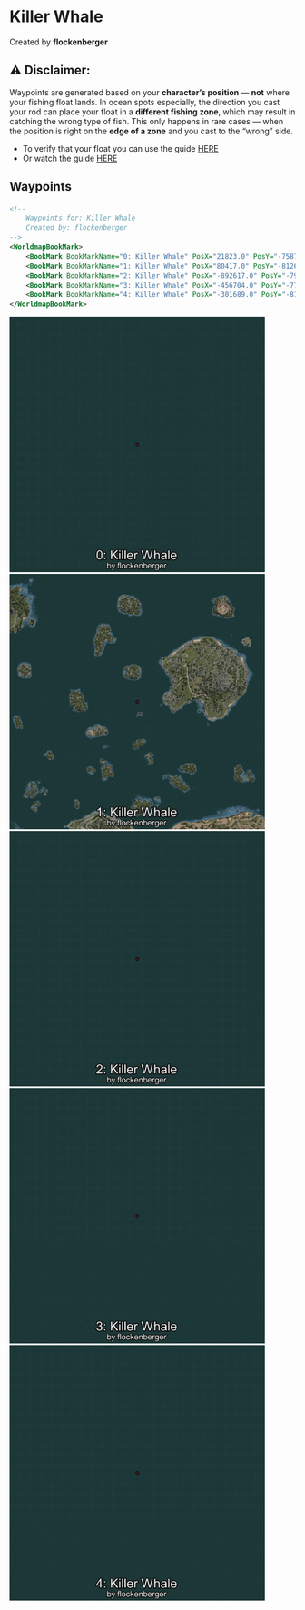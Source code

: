 # Killer Whale
Created by **flockenberger**

## ⚠️ Disclaimer:
Waypoints are generated based on your __**character’s position**__ — __not__ where your fishing float lands.
In ocean spots especially, the direction you cast your rod can place your float in a **different fishing zone**, which may result in catching the wrong type of fish.
This only happens in rare cases — when the position is right on the **edge of a zone** and you cast to the “wrong” side.

- To verify that your float you can use the guide [HERE](https://flockenberger.github.io/bdo-fish-position/)
- Or watch the guide [HERE](https://youtu.be/t-VXcRoNojk)

## Waypoints
```xml
<!--
    Waypoints for: Killer Whale
    Created by: flockenberger
-->
<WorldmapBookMark>
    <BookMark BookMarkName="0: Killer Whale" PosX="21823.0" PosY="-7587.0" PosZ="1299297.0" />
    <BookMark BookMarkName="1: Killer Whale" PosX="80417.0" PosY="-8126.0" PosZ="290898.0" />
    <BookMark BookMarkName="2: Killer Whale" PosX="-892617.0" PosY="-7907.0" PosZ="723851.0" />
    <BookMark BookMarkName="3: Killer Whale" PosX="-456704.0" PosY="-7779.0" PosZ="989225.0" />
    <BookMark BookMarkName="4: Killer Whale" PosX="-301689.0" PosY="-8194.0" PosZ="1013160.0" />
</WorldmapBookMark>
```

<img src="./Killer Whale_0_Preview.webp" width="450"/> <img src="./Killer Whale_1_Preview.webp" width="450"/> <img src="./Killer Whale_2_Preview.webp" width="450"/> <img src="./Killer Whale_3_Preview.webp" width="450"/> <img src="./Killer Whale_4_Preview.webp" width="450"/> 